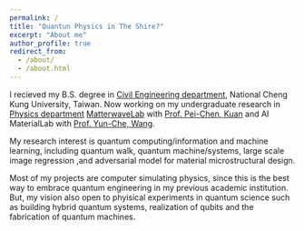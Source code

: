```yaml
---
permalink: /
title: "Quantun Physics in The Shire?"
excerpt: "About me"
author_profile: true
redirect_from: 
  - /about/
  - /about.html
---
```

I recieved my B.S. degree in [Civil Engineering department](http://www.civil.ncku.edu.tw/index.php?lang=en), National Cheng Kung University, Taiwan. Now working on my undergraduate research in [Physics department](http://www.phys.ncku.edu.tw/2012/en/) [MatterwaveLab](https://thelm2005.wixsite.com/website) with [Prof. Pei-Chen, Kuan](http://www.phys.ncku.edu.tw/db/pweb/teacher.php?user_id=170222) and AI MaterialLab with [Prof. Yun-Che, Wang](http://myweb.ncku.edu.tw/~yunche/). 

My research interest is quantum computing/information and machine learning, including quantum walk, quantum machine/systems, large scale image regression ,and adversarial model for material microstructural design.

Most of my projects are computer simulating physics, since this is the best way to embrace quantum engineering in my previous academic institution. But, my vision also open to phyisical experiments in quantum science such as building hybrid quantum systems, realization of qubits and the fabrication of quantum machines.

